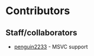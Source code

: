 # Contributors

## Staff/collaborators
 - [penguin2233](https://github.com/penguin2233) - MSVC support
